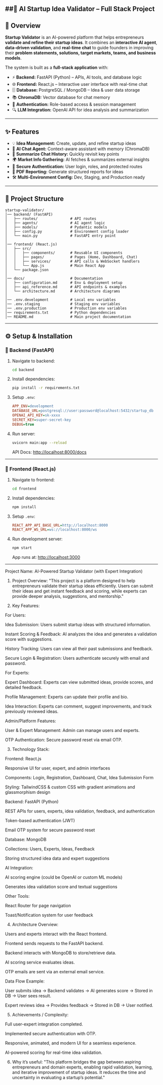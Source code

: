##🚀 AI Startup Idea Validator – Full Stack Project
---
## 📌 Overview

**Startup Validator** is an AI-powered platform that helps entrepreneurs **validate and refine their startup ideas**.
It combines an **interactive AI agent**, **data-driven validation**, and **real-time chat** to guide founders in improving their **problem statements, solutions, target markets, teams, and business models**.

The system is built as a **full-stack application** with:

* ⚡ **Backend:** FastAPI (Python) – APIs, AI tools, and database logic
* 🌐 **Frontend:** React.js – Interactive user interface with real-time chat
* 🗄️ **Database:** PostgreSQL / MongoDB – Idea & user data storage
* 📚 **ChromaDB:** Vector database for chat memory
* 🔑 **Authentication:** Role-based access & session management
* 🔍 **LLM Integration:** OpenAI API for idea analysis and summarization

---

## ✨ Features

* 💡 **Idea Management:** Create, update, and refine startup ideas
* 🧠 **AI Chat Agent:** Context-aware assistant with memory (ChromaDB)
* 🔄 **Summarize Chat History:** Quickly revisit key points
* 🌍 **Market Info Gathering:** AI fetches & summarizes external insights
* 🔑 **Secure Authentication:** User login, roles, and protected routes
* 📄 **PDF Reporting:** Generate structured reports for ideas
* 🛠 **Multi-Environment Config:** Dev, Staging, and Production ready

---

## 📂 Project Structure

```
startup-validator/
│── backend/ (FastAPI)
│   ├── routes/               # API routes
│   ├── agents/               # AI agent logic
│   ├── models/               # Pydantic models
│   ├── config.py             # Environment config loader
│   └── main.py               # FastAPI entry point
│
│── frontend/ (React.js)
│   ├── src/
│   │   ├── components/       # Reusable UI components
│   │   ├── pages/            # Pages (Home, Dashboard, Chat)
│   │   ├── services/         # API calls & WebSocket handlers
│   │   └── App.js            # Main React App
│   └── package.json
│
│── docs/                     # Documentation
│   ├── configuration.md      # Env & deployment setup
│   ├── api_reference.md      # API endpoints & examples
│   └── architecture.md       # Architecture diagrams
│
│── .env.development          # Local env variables
│── .env.staging              # Staging env variables
│── .env.production           # Production env variables
│── requirements.txt          # Python dependencies
│── README.md                 # Main project documentation
```

---

## ⚙️ Setup & Installation

### 🔧 Backend (FastAPI)

1. Navigate to backend:

   ```bash
   cd backend
   ```
2. Install dependencies:

   ```bash
   pip install -r requirements.txt
   ```
3. Setup `.env`:

   ```ini
   APP_ENV=development
   DATABASE_URL=postgresql://user:password@localhost:5432/startup_db
   OPENAI_API_KEY=sk-xxxx
   SECRET_KEY=super-secret-key
   DEBUG=true
   ```
4. Run server:

   ```bash
   uvicorn main:app --reload
   ```

   API Docs: [http://localhost:8000/docs](http://localhost:8000/docs)

---

### 🎨 Frontend (React.js)

1. Navigate to frontend:

   ```bash
   cd frontend
   ```
2. Install dependencies:

   ```bash
   npm install
   ```
3. Setup `.env`:

   ```ini
   REACT_APP_API_BASE_URL=http://localhost:8000
   REACT_APP_WS_URL=ws://localhost:8000/ws
   ```
4. Run development server:

   ```bash
   npm start
   ```

   App runs at: [http://localhost:3000](http://localhost:3000)

---
Project Name: AI-Powered Startup Validator (with Expert Integration)

1. Project Overview:
"This project is a platform designed to help entrepreneurs validate their startup ideas efficiently. Users can submit their ideas and get instant feedback and scoring, while experts can provide deeper analysis, suggestions, and mentorship."

2. Key Features:

For Users:

Idea Submission: Users submit startup ideas with structured information.

Instant Scoring & Feedback: AI analyzes the idea and generates a validation score with suggestions.

History Tracking: Users can view all their past submissions and feedback.

Secure Login & Registration: Users authenticate securely with email and password.

For Experts:

Expert Dashboard: Experts can view submitted ideas, provide scores, and detailed feedback.

Profile Management: Experts can update their profile and bio.

Idea Interaction: Experts can comment, suggest improvements, and track previously reviewed ideas.

Admin/Platform Features:

User & Expert Management: Admin can manage users and experts.

OTP Authentication: Secure password reset via email OTP.

3. Technology Stack:

Frontend: React.js

Responsive UI for user, expert, and admin interfaces

Components: Login, Registration, Dashboard, Chat, Idea Submission Form

Styling: TailwindCSS & custom CSS with gradient animations and glassmorphism design

Backend: FastAPI (Python)

REST APIs for users, experts, idea validation, feedback, and authentication

Token-based authentication (JWT)

Email OTP system for secure password reset

Database: MongoDB

Collections: Users, Experts, Ideas, Feedback

Storing structured idea data and expert suggestions

AI Integration:

AI scoring engine (could be OpenAI or custom ML models)

Generates idea validation score and textual suggestions

Other Tools:

React Router for page navigation

Toast/Notification system for user feedback

4. Architecture Overview:

Users and experts interact with the React frontend.

Frontend sends requests to the FastAPI backend.

Backend interacts with MongoDB to store/retrieve data.

AI scoring service evaluates ideas.

OTP emails are sent via an external email service.

Data Flow Example:

User submits idea → Backend validates → AI generates score → Stored in DB → User sees result.

Expert reviews idea → Provides feedback → Stored in DB → User notified.

5. Achievements / Complexity:

Full user-expert integration completed.

Implemented secure authentication with OTP.

Responsive, animated, and modern UI for a seamless experience.

AI-powered scoring for real-time idea validation.

6. Why it’s useful:
"This platform bridges the gap between aspiring entrepreneurs and domain experts, enabling rapid validation, learning, and iterative improvement of startup ideas. It reduces the time and uncertainty in evaluating a startup’s potential."

